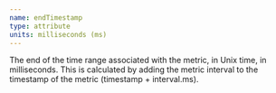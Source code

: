 ```yaml
---
name: endTimestamp
type: attribute
units: milliseconds (ms)
---
```


The end of the time range associated with the metric, in Unix time, in milliseconds. This is calculated by adding the metric interval to the timestamp of the metric (timestamp + interval.ms).